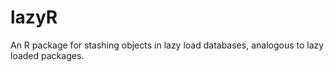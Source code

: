 # lazyR

An R package for stashing objects in lazy load databases, analogous to lazy loaded packages.
